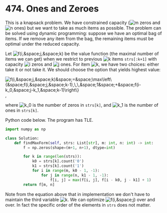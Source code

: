 # 474. Ones and Zeroes

This is a knapsack problem. We have constrained capacity (<img src='https://latex.codecogs.com/svg.image?m' title='m' /> zeros and <img src='https://latex.codecogs.com/svg.image?n' title='n' /> ones) but we want to take as much items as possible. The problem can be solved using dynamic programming: suppose we have an optimal bag of items. If we remove any item from the bag, the remaining items must be optimal under the reduced capacity. 

Let <img src='https://latex.codecogs.com/svg.image?f(i,&space;j,&space;k)' title='f(i,&space;j,&space;k)' /> be the value function (the maximal number of items we can get) when we restrict to previous <img src='https://latex.codecogs.com/svg.image?k' title='k' /> items `strs[:k+1]` with capacity <img src='https://latex.codecogs.com/svg.image?i' title='i' /> zeros and <img src='https://latex.codecogs.com/svg.image?j' title='j' /> ones. For item <img src='https://latex.codecogs.com/svg.image?k' title='k' />, we have two choices: either take it or not take it. We should choose the option that yields highest value:

<img src='https://latex.codecogs.com/svg.image?f(i,&space;j,&space;k)&space;=&space;\max\left\{&space;f(i,&space;j,&space;k-1),\,\,&space;1&space;&plus;&space;f(i-k_0,&space;j-k_1,&space;k-1)\right\}' title='f(i,&space;j,&space;k)&space;=&space;\max\left\{&space;f(i,&space;j,&space;k-1),\,\,&space;1&space;&plus;&space;f(i-k_0,&space;j-k_1,&space;k-1)\right\}' />,

where <img src='https://latex.codecogs.com/svg.image?k_0' title='k_0' /> is the number of zeros in `strs[k]`, and <img src='https://latex.codecogs.com/svg.image?k_1' title='k_1' /> is the number of ones in `strs[k]`.

Python code below. The program has TLE.

```python
import numpy as np

class Solution:
    def findMaxForm(self, strs: List[str], m: int, n: int) -> int:
        f = np.zeros(shape=(m+1, n+1), dtype=int)

        for k in range(len(strs)):
            k0 = strs[k].count('0')
            k1 = strs[k].count('1')
            for i in range(m, k0 - 1, -1):
                for j in range(n, k1 - 1, -1):
                    f[i, j] = max(f[i, j], f[i - k0, j - k1] + 1)
        return f[m, n]
```

Note from the equation above that in implementation we don't have to maintain the third variable <img src='https://latex.codecogs.com/svg.image?k' title='k' />. We can optimize <img src='https://latex.codecogs.com/svg.image?f(i,&space;j)' title='f(i,&space;j)' /> over and over. In fact the specific order of the elements in `strs` does not matter. 